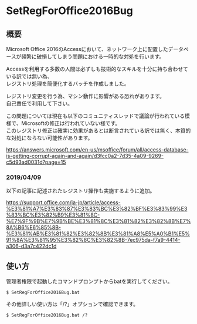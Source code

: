 # SetRegForOffice2016Bug
## 概要
Microsoft Office 2016のAccessにおいて、ネットワーク上に配置したデータベースが頻繁に破損してしまう問題における一時的な対処を行います。  

Accessを利用する多数の人間は必ずしも技術的なスキルを十分に持ち合わせている訳では無い為、  
レジストリ処理を簡便化するバッチを作成しました。  

レジストリ変更を行う為、マシン動作に影響がある恐れがあります。  
自己責任で利用して下さい。

この問題については現在も以下のコミュニティスレッドで議論が行われている模様で、Microsoftの修正は行われていない様です。  
このレジストリ修正は確実に効果があるとは断言されている訳では無く、本質的な対処にならない可能性があります。  

https://answers.microsoft.com/en-us/msoffice/forum/all/access-database-is-getting-corrupt-again-and-again/d3fcc0a2-7d35-4a09-9269-c5d93ad0031d?page=15

### 2019/04/09
以下の記事に記述されたレジストリ操作も実施するように追加。

https://support.office.com/ja-jp/article/access-%E3%81%A7%E3%83%87%E3%83%BC%E3%82%BF%E3%83%99%E3%83%BC%E3%82%B9%E3%81%8C-%E7%9F%9B%E7%9B%BE%E3%81%8C%E3%81%82%E3%82%8B%E7%8A%B6%E6%85%8B-%E3%81%AB%E3%81%82%E3%82%8B%E3%81%A8%E5%A0%B1%E5%91%8A%E3%81%95%E3%82%8C%E3%82%8B-7ec975da-f7a9-4414-a306-d3a7c422dc1d

## 使い方
管理者権限で起動したコマンドプロンプトからbatを実行してください。  

```console
$ SetRegForOffice2016Bug.bat
```

その他詳しい使い方は「/?」オプションで確認できます。  

```console
$ SetRegForOffice2016Bug.bat /?
```
